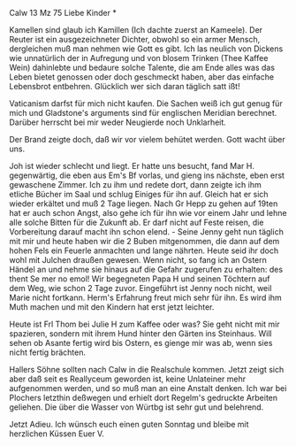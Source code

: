  Calw 13 Mz 75
Liebe Kinder <Fried>*

Kamellen sind glaub ich Kamillen (Ich dachte zuerst an Kameele). Der Reuter ist ein ausgezeichneter Dichter, obwohl so ein armer Mensch, dergleichen muß man nehmen wie Gott es gibt. Ich las neulich von Dickens wie unnatürlich der in Aufregung und von blosem Trinken (Thee Kaffee Wein) dahinlebte und bedaure solche Talente, die am Ende alles was das Leben bietet genossen oder doch geschmeckt haben, aber das einfache Lebensbrot entbehren. Glücklich wer sich daran täglich satt ißt!

Vaticanism darfst für mich nicht kaufen. Die Sachen weiß ich gut genug für mich und Gladstone's arguments sind für englischen Meridian berechnet. Darüber herrscht bei mir weder Neugierde noch Unklarheit.

Der Brand zeigte doch, daß wir vor vielem behütet werden. Gott wacht über uns.

Joh ist wieder schlecht und liegt. Er hatte uns besucht, fand Mar H. gegenwärtig, die eben aus Em's Bf vorlas, und gieng ins nächste, eben erst gewaschene Zimmer. Ich zu ihm und redete dort, dann zeigte ich ihm etliche Bücher im Saal und schlug Einiges für ihn auf. Gleich hat er sich wieder erkältet und muß 2 Tage liegen. Nach Gr Hepp zu gehen auf 19ten hat er auch schon Angst, also gehe ich für ihn wie vor einem Jahr und lehne alle solche Bitten für die Zukunft ab. Er darf nicht auf Feste reisen, die Vorbereitung darauf macht ihn schon elend. - Seine Jenny geht nun täglich mit mir und heute haben wir die 2 Buben mitgenommen, die dann auf dem hohen Fels ein Feuerle anmachten und lange nährten. Heute seid ihr doch wohl mit Julchen draußen gewesen. Wenn nicht, so fang ich an Ostern Händel an und nehme sie hinaus auf die Gefahr zugerufen zu erhalten: des thent Se mer no emol! 
Wir begegneten Papa H und seinen Töchtern auf dem Weg, wie schon 2 Tage zuvor. Eingeführt ist Jenny noch nicht, weil Marie nicht fortkann. 
Herm's Erfahrung freut mich sehr für ihn. Es wird ihm Muth machen und mit den Kindern hat erst jetzt leichter.

Heute ist Frl Thom bei Julie H zum Kaffee oder was? Sie geht nicht mit mir spazieren, sondern mit ihrem Hund hinter den Gärten ins Steinhaus. 
Will sehen ob Asante fertig wird bis Ostern, es gienge mir was ab, wenn sies nicht fertig brächten.

Hallers Söhne sollten nach Calw in die Realschule kommen. Jetzt zeigt sich aber daß seit es Reallyceum geworden ist, keine Unlateiner mehr aufgenommen werden, und so muß man an eine Anstalt denken. Ich war bei Plochers letzthin deßwegen und erhielt dort Regelm's gedruckte Arbeiten geliehen. Die über die Wasser von Würtbg ist sehr gut und belehrend.

Jetzt Adieu. Ich wünsch euch einen guten Sonntag und bleibe mit herzlichen Küssen
 Euer V.

